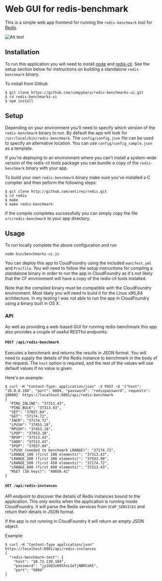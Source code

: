 # Web GUI for redis-benchmark

This is a simple web app frontend for running the `redis-benchmark` tool for [Redis](http://github.com/antirez/redis).



![Alt text](https://raw.githubusercontent.com/compybara/redis-benchmarks-ui/master/screenshots/benchmarks-ui.png)

## Installation

To run this application you will need to install [node](https://nodejs.org/en/download/) and
[redis-cli](http://redis.io/topics/quickstart). See the setup section below for instructions on building a standalone
`redis-benchmark` binary.

To install from Github

    $ git clone https://github.com/compybara/redis-benchmarks-ui.git
    $ cd redis-benchmarks-ui
    $ npm install

## Setup

Depending on your environment you'll need to specify which version of the `redis-benchmark` binary to run. By default
the app will look for `/usr/local/bin/redis-benchmark`. The `config/config.json` file can be used to specify an
alternative location. You can use `config/config_sample.json` as a template.

If you're deploying to an environment where you can't install a system-wide version of the
redis-cli tools package you can bundle a copy of the `redis-benchmark` binary with your app.

To build your own `redis-benchmark` binary make sure you've installed a C compiler and then peform the following steps:

    $ git clone http://github.com/antirez/redis.git
    $ cd redis
    $ make
    $ make redis-benchmark

If the compile completes successfully you can simply copy the file `src/redis-benchmark` to your app directory.


## Usage

To run locally complete the above configuration and run

    node bin/benchmarks-ui.js

You can deploy this app to CoudFoundry using the included `manifest.yml` and `Procfile`. You will need to follow the
setup instructions for compling a standalone binary in order to run the app in CloudFoundry as it's not likely that the
CF environment will have a copy of the redis-cli tools installed.

Note that the compiled binary must be compatible with the CloudFoundry environment. Most likely you will need to build
it for the Linux x86_64 architecture. In my testing I was not able to run the app in CloudFoundry using a binary built
in OS X.


### API

As well as providing a web-based GUI for running redis-benchmark this app also provides a couple of useful RESTful
endpoints.

#### `POST /api/redis-benchmark`

Executes a benchmark and returns the results in JSON format.
You will need to supply the details of the Redis instance to benchmark in the body of the request. The `host` option is
required, and the rest of the values will use default values if no value is given.

Here's an example:

    $ curl -H "Content-Type: application/json" -X POST -d '{"host": "10.0.0.184", "port": 6004, "password": "redispassword", requests": 10000}' https://localhost:6001/api/redis-benchmark
    {
      "PING_INLINE": "37313.43",
      "PING_BULK": "37313.43",
      "SET": "37037.04",
      "GET": "37174.72",
      "INCR": "37174.72",
      "LPUSH": "37453.18",
      "RPUSH": "37453.18",
      "LPOP": "37453.18",
      "RPOP": "37313.43",
      "SADD": "37313.43",
      "SPOP": "37037.04",
      "LPUSH (needed to benchmark LRANGE)": "37174.72",
      "LRANGE_100 (first 100 elements)": "37313.43",
      "LRANGE_300 (first 300 elements)": "37593.98",
      "LRANGE_500 (first 450 elements)": "37174.72",
      "LRANGE_600 (first 600 elements)": "37313.43",
      "MSET (10 keys)": "40650.41"
    }

#### `GET /api/redis-instances`

API endpoint to discover the details of Redis instances bound to the application. This only works when the application
is running inside CloudFoundry. It will parse the Redis services from `VCAP_SERVICES` and return their details in JSON
format.

If the app is not running in CloudFoundry it will return an empty JSON object.

Example:

    $ curl -H "Content-Type application/json"  https://localhost:6001/api/redis-instances
    {
      "redis-benchmark-test": {
        "host": "10.72.138.184",
        "password": "jy1GQ3z695XvLGeTjNBRCoK5",
        "port": "6004"
    }
